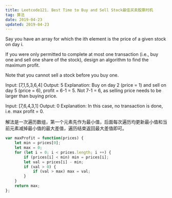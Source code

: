 ```yaml
---
title: Leetcode121. Best Time to Buy and Sell Stock最佳买卖股票时机
tag: 算法
date: 2019-04-23
updated: 2019-04-23
---
```


Say you have an array for which the ith element is the price of a given stock on day i.

If you were only permitted to complete at most one transaction (i.e., buy one and sell one share of the stock), design an algorithm to find the maximum profit.

Note that you cannot sell a stock before you buy one.

Input: [7,1,5,3,6,4]
Output: 5
Explanation: Buy on day 2 (price = 1) and sell on day 5 (price = 6), profit = 6-1 = 5.
             Not 7-1 = 6, as selling price needs to be larger than buying price.

Input: [7,6,4,3,1]
Output: 0
Explanation: In this case, no transaction is done, i.e. max profit = 0.

解法是一次遍历数组，第一个元素先作为最小值，后面每次遍历均更新最小值和当前元素减掉最小值的最大差值，遍历结束返回最大差值即可。
```Javascript
var maxProfit = function(prices) {
    let min = prices[0];
    let max = 0;
    for (let i = 0; i < prices.length; i ++) {
        if (prices[i] < min) min = prices[i];
        let val = prices[i] - min;
        if (val > 0) {
            if (val > max) max = val;
        }
    }
    return max;
};
```